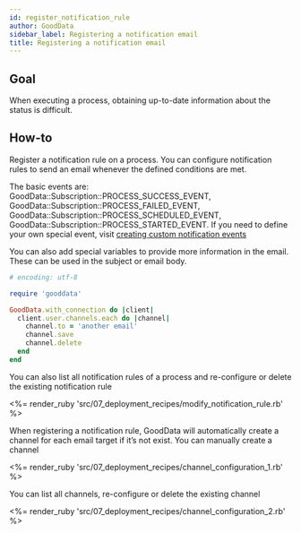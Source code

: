 ```yaml
---
id: register_notification_rule
author: GoodData
sidebar_label: Registering a notification email
title: Registering a notification email
---
```


Goal
-------

When executing a process, obtaining up-to-date information about the
status is difficult.

How-to
--------

Register a notification rule on a process. You can configure
notification rules to send an email whenever the defined conditions are
met.

The basic events are: GoodData::Subscription::PROCESS\_SUCCESS\_EVENT,
GoodData::Subscription::PROCESS\_FAILED\_EVENT,
GoodData::Subscription::PROCESS\_SCHEDULED\_EVENT,
GoodData::Subscription::PROCESS\_STARTED\_EVENT. If you need to define
your own special event, visit [creating custom notification
events](https://developer.gooddata.com/article/creating-custom-notification-events)

You can also add special variables to provide more information in the
email. These can be used in the subject or email body.


```ruby
# encoding: utf-8

require 'gooddata'

GoodData.with_connection do |client|
  client.user.channels.each do |channel|
    channel.to = 'another email'
    channel.save
    channel.delete
  end
end 

```

You can also list all notification rules of a process and re-configure
or delete the existing notification rule

&lt;%= render\_ruby
'src/07\_deployment\_recipes/modify\_notification\_rule.rb' %&gt;

When registering a notification rule, GoodData will automatically create
a channel for each email target if it’s not exist. You can manually
create a channel

&lt;%= render\_ruby
'src/07\_deployment\_recipes/channel\_configuration\_1.rb' %&gt;

You can list all channels, re-configure or delete the existing channel

&lt;%= render\_ruby
'src/07\_deployment\_recipes/channel\_configuration\_2.rb' %&gt;
